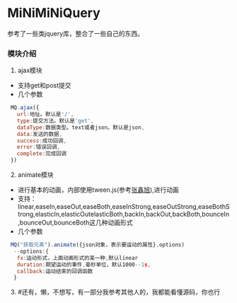 # MiNiMiNiQuery
参考了一些类jquery库，整合了一些自己的东西。
### 模块介绍
1. ajax模块
  * 支持get和post提交
  * 几个参数
  ```javascript
   MQ.ajax({
     url:地址。默认是'/',
     type:提交方法。默认是'get',
     dataType:数据类型。text或者json。默认是json,
     data:发送的数据,
     success:成功回调,
     error:错误回调,
     complete:完成回调
   })
  ```
2. animate模块
  * 进行基本的动画，内部使用tween.js(参考[张鑫旭](https://github.com/zhangxinxu/Tween)),进行动画
  * 支持：linear,easeIn,easeOut,easeBoth,easeInStrong,easeOutStrong,easeBothStrong,elasticIn,elasticOutelasticBoth,backIn,backOut,backBoth,bounceIn,bounceOut,bounceBoth这几种动画形式
  * 几个参数
  ```javascript
   MQ("获取元素").animate({json对象，表示要运动的属性},options)
    --options:{
     fx:运动形式，上面动画形式的某一种,默认linear
     duration:期望运动的事件,毫秒单位，默认1000--1s,
     callback:运动结束的回调函数
    }
  ```
3. #还有，懒，不想写，有一部分我参考其他人的，我都能看懂源码，你也行
